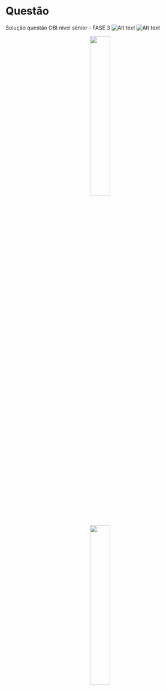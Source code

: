 # Questão
Solução questão OBI nível sénior - FASE 3
![Alt text](https://i.imgur.com/FhWXbQj.png)
![Alt text](https://i.imgur.com/lBF1Gsw.png)

<p align="center" width="100%">
    <img width="33%" src="https://i.imgur.com/FhWXbQj.png">
</p>

<p align="center" width="100%">
    <img width="33%" src="https://i.imgur.com/lBF1Gsw.png">
</p>

